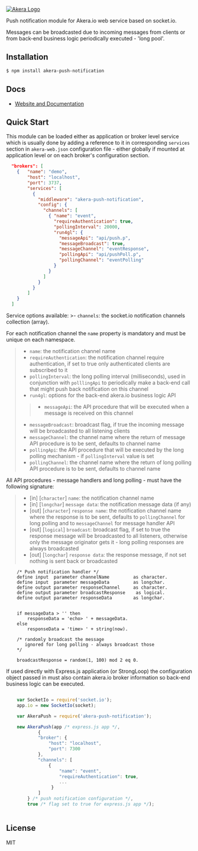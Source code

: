 [![Akera Logo](http://akera.io/logo.png)](http://akera.io/)

Push notification module for Akera.io web service based on socket.io.

Messages can be broadcasted due to incoming messages from clients or from back-end business logic periodically executed - 'long pool'. 

## Installation

```bash
$ npm install akera-push-notification
```

## Docs

  * [Website and Documentation](http://akera.io/)

## Quick Start

  This module can be loaded either as application or broker level service which 
  is usually done by adding a reference to it in corresponding `services` section 
  in `akera-web.json` configuration file - either globally if mounted at application 
  level or on each broker's configuration section.
   
```json
  "brokers": [
  	{	"name": "demo",
  		"host": "localhost",
		"port": 3737,
		"services": [
		  { 
			"middleware": "akera-push-notification",
			"config": {
			  "channels": [
				{ "name": "event",
				  "requireAuthentication": true,
				  "pollingInterval": 20000,
				  "run4gl": {
					"messageApi": "api/push.p",
					"messageBroadcast": true,
					"messageChannel": "eventResponse", 
					"pollingApi": "api/pushPoll.p",
					"pollingChannel": "eventPolling"
				  }
				}
			  ]
			}
		  }
		]
	}
  ]
```
  
  Service options available:
	>- `channels`: the socket.io notification channels collection (array).
  
  For each notification channel the `name` property is mandatory and must be unique on each namespace.
>- `name`: the notification channel name
>- `requireAuthentication`: the notification channel require authentication, if set to true only authenticated clients are subscribed to it
>- `pollingInterval`: the long polling interval (milliseconds), used in conjunction with `polllingApi` to periodically make a back-end call that might push back notification on this channel
>- `run4gl`: options for the back-end akera.io business logic API
>>- `messageApi`: the API procedure that will be executed when a message is received on this channel
>- `messageBroadcast`: broadcast flag, if true the incoming message will be broadcasted to all listening clients  
>- `messageChannel`: the channel name where the return of message API procedure is to be sent, defaults to channel name
>- `pollingApi`: the API procedure that will be executed by the long polling mechanism - if `pollingInterval` value is set
>- `pollingChannel`: the channel name where the return of long polling API procedure is to be sent, defaults to channel name
		
  All API procedures - message handlers and long polling - must have the following signature:
  >- [in] [`character`] `name`: the notification channel name
  >- [in] [`longchar`] `message data`: the notification message data (if any)
  >- [out] [`character`] `response name`: the notification channel name where the response is to be sent, defaults to `pollingChannel` for long polling and to `messageChannel` for message handler API
  >- [out] [`logical`] `broadcast`: broadcast flag, if set to true the response message will be broadcasted to all listeners, otherwise only the message originator gets it - long polling responses are always broadcasted
  >- [out] [`longchar`] `response data`: the response message, if not set nothing is sent back or broadcasted

```
	/* Push notification handler */
	define input  parameter channelName    		as character.
	define input  parameter messageData  		as longchar.
	define output parameter responseChannel		as character.
	define output parameter broadcastResponse    as logical.
	define output parameter responseData 		as longchar.


	if messageData > '' then
   		responseData = 'echo> ' + messageData.
	else
   		responseData = 'time> ' + string(now).

	/* randomly broadcast the message
	   ignored for long polling - always broadcast those 
	*/ 
	
	broadcastResponse = random(1, 100) mod 2 eq 0.
```	

  If used directly with Express.js application (or StrongLoop) the configuration object
  passed in must also contain akera.io broker information so back-end business logic can be executed.
  
```javascript

	var SocketIo = require('socket.io');
    app.io = new SocketIo(socket);

    var AkeraPush = require('akera-push-notification');

    new AkeraPush(app /* express.js app */, 
    		{
			"broker": {
				"host": "localhost",
				"port": 7300
			}, 
			"channels": [
				{
					"name": "event",
					"requireAuthentication": true,
					...
				 }
			]
		} /* push notification configuration */, 
		true /* flag set to true for express.js app */);
      
```
  
## License
	
MIT 

